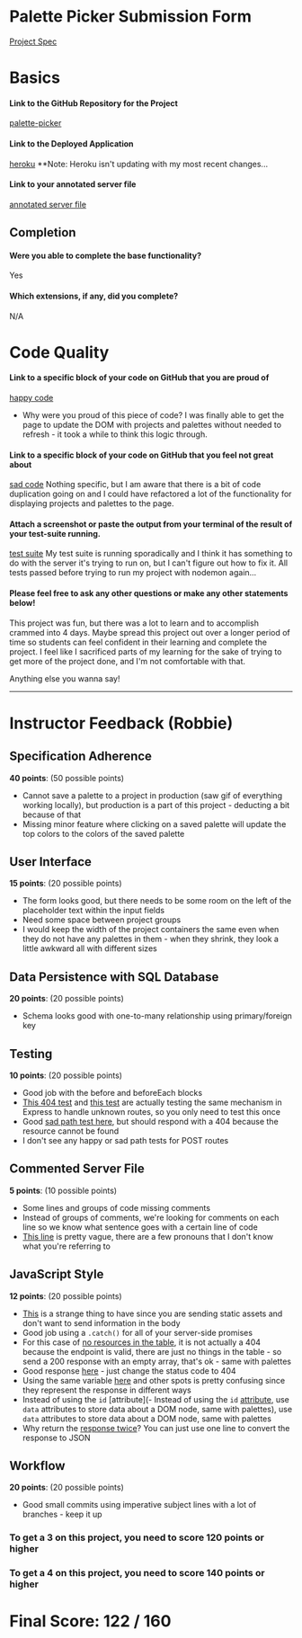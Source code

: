 # Palette Picker Submission Form

[Project Spec](http://frontend.turing.io/projects/palette-picker.html)

# Basics

#### Link to the GitHub Repository for the Project
[palette-picker](https://github.com/lcaroselli/palette-picker)

#### Link to the Deployed Application
[heroku](https://paletter-picker-1000.herokuapp.com/)
**Note: Heroku isn't updating with my most recent changes...

#### Link to your annotated server file
[annotated server file](https://github.com/lcaroselli/palette-picker/tree/lc-code-comments-2)

## Completion

#### Were you able to complete the base functionality?
Yes

#### Which extensions, if any, did you complete?
N/A

# Code Quality

#### Link to a specific block of your code on GitHub that you are proud of
[happy code](https://github.com/lcaroselli/palette-picker/commit/7b137592581e610b7c5ce664b86644e5696491f2)

* Why were you proud of this piece of code?
I was finally able to get the page to update the DOM with projects and palettes without needed to refresh - it took a while to think this logic through.

#### Link to a specific block of your code on GitHub that you feel not great about
[sad code]()
Nothing specific, but I am aware that there is a bit of code duplication going on and I could have refactored a lot of the functionality for displaying projects and palettes to the page.


#### Attach a screenshot or paste the output from your terminal of the result of your test-suite running.
[test suite]()
My test suite is running sporadically and I think it has something to do with the server it's trying to run on, but I can't figure out how to fix it. All tests passed before trying to run my project with nodemon again...

#### Please feel free to ask any other questions or make any other statements below!

This project was fun, but there was a lot to learn and to accomplish crammed into 4 days. Maybe spread this project out over a longer period of time so students can feel confident in their learning and complete the project. I feel like I sacrificed parts of my learning for the sake of trying to get more of the project done, and I'm not comfortable with that.

Anything else you wanna say!

-----


# Instructor Feedback (Robbie)

## Specification Adherence

**40 points**: (50 possible points)

- Cannot save a palette to a project in production (saw gif of everything working locally), but production is a part of this project - deducting a bit because of that
- Missing minor feature where clicking on a saved palette will update the top colors to the colors of the saved palette

## User Interface

**15 points**: (20 possible points)

- The form looks good, but there needs to be some room on the left of the placeholder text within the input fields
- Need some space between project groups
- I would keep the width of the project containers the same even when they do not have any palettes in them - when they shrink, they look a little awkward all with different sizes

## Data Persistence with SQL Database

**20 points**: (20 possible points)

- Schema looks good with one-to-many relationship using primary/foreign key

## Testing

**10 points**: (20 possible points)

- Good job with the before and beforeEach blocks
- [This 404 test](https://github.com/lcaroselli/palette-picker/blob/master/test/routes.spec.js#L64) and [this test](https://github.com/lcaroselli/palette-picker/blob/master/test/routes.spec.js#L99) are actually testing the same mechanism in Express to handle unknown routes, so you only need to test this once
- Good [sad path test here](https://github.com/lcaroselli/palette-picker/blob/master/test/routes.spec.js#L124), but should respond with a 404 because the resource cannot be found
- I don't see any happy or sad path tests for POST routes

## Commented Server File

**5 points**: (10 possible points)

- Some lines and groups of code missing comments
- Instead of groups of comments, we're looking for comments on each line so we know what sentence goes with a certain line of code
- [This line](https://github.com/lcaroselli/palette-picker/blob/lc-code-comments-2/server.js#L26) is pretty vague, there are a few pronouns that I don't know what you're referring to

## JavaScript Style

**12 points**: (20 possible points)

- [This](https://github.com/lcaroselli/palette-picker/blob/master/server.js#L20) is a strange thing to have since you are sending static assets and don't want to send information in the body
- Good job using a `.catch()` for all of your server-side promises
- For this case of [no resources in the table](https://github.com/lcaroselli/palette-picker/blob/master/server.js#L28), it is not actually a 404 because the endpoint is valid, there are just no things in the table - so send a 200 response with an empty array, that's ok - same with palettes
- Good response [here](https://github.com/lcaroselli/palette-picker/blob/master/server.js#L75) - just change the status code to 404
- Using the same variable [here](https://github.com/lcaroselli/palette-picker/blob/master/public/js/scripts.js#L24-L26) and other spots is pretty confusing since they represent the response in different ways
- Instead of using the `id` [attribute](- Instead of using the `id` [attribute](https://github.com/mschae16/palette-picker/blob/master/public/js/scripts.js#L36), use `data` attributes to store data about a DOM node, same with palettes), use `data` attributes to store data about a DOM node, same with palettes
- Why return the [response twice](https://github.com/lcaroselli/palette-picker/blob/master/public/js/scripts.js#L198-L199)? You can just use one line to convert the response to JSON

## Workflow

**20 points**: (20 possible points)

- Good small commits using imperative subject lines with a lot of branches - keep it up

### To get a 3 on this project, you need to score 120 points or higher
### To get a 4 on this project, you need to score 140 points or higher

# Final Score: 122 / 160

